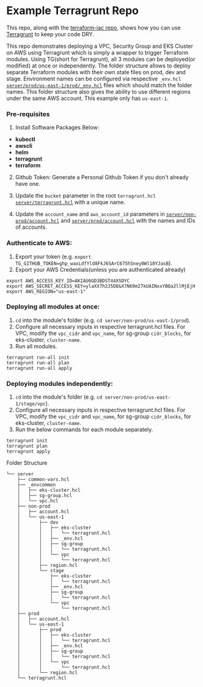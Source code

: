 # Example Terragrunt Repo

This repo, along with the [terraform-iac repo](https://github.com/moonorb/terraform-iac), shows how you can use [Terragrunt](https://github.com/gruntwork-io/terragrunt) to keep your code DRY. 

This repo demonstrates deploying a VPC, Security Group and EKS Cluster on AWS using Terragrunt which is simply a wrapper to trigger Terraform modules.
Using TG(short for Terragrunt), all 3 modules can be deployed(or modified) at once or independently. The folder structure allows to deploy separate Terraform modules with their own state files on prod, dev and stage. Environment names can be configured via respective `_env.hcl` [`server/prod/us-east-1/prod/_env.hcl`](/server/prod/us-east-1/prod/_env.hcl) files which should match the folder names. This folder structure also gives the ability to use different regions under the same AWS account. This example only has `us-east-1`.

### Pre-requisites

1. Install Software Packages Below: 

* **kubectl**
* **awscli**
* **helm**
* **terragrunt**
* **terraform**

2. Github Token:
Generate a Personal Github Token if you don't already have one.

3. Update the `bucket` parameter in the root `terragrunt.hcl` [`server/terragrunt.hcl`](/server/terragrunt.hcl)  with a unique name. 

4. Update the `account_name` and `aws_account_id` parameters in [`server/non-prod/account.hcl`](/server//non-prod/account.hcl) and
   [`server/prod/account.hcl`](/server//prod/account.hcl) with the names and IDs of accounts.



### Authenticate to AWS: 

1. Export your token (e.g. `export TG_GITHUB_TOKEN=ghp_waxLdfYld8FkJ6SArC675hSney0Wl10YJasB`).
2. Export your AWS Credentials(unless you are authenticated already)
```
export AWS_ACCESS_KEY_ID=AKIAU6GD3BDST44XSDYC
export AWS_SECRET_ACCESS_KEY=ylaXX7h2J5D8&X7N69m27kUAINxxYBQa2llMjEjH
export AWS_REGION="us-east-1"
```

### Deploying all modules at once: 
1. `cd` into the module's folder (e.g. `cd server/non-prod/us-east-1/prod`).
2. Configure all necessary inputs in respective terragrunt.hcl files. For VPC, modify the `vpc_cidr` and `vpc_name`, for sg-group `cidr_blocks`, for eks-cluster, `cluster-name`. 
3. Run all modules.
```
terragrunt run-all init
terragrunt run-all plan
terragrunt run-all apply
```

### Deploying modules independently: 

1. `cd` into the module's folder (e.g. `cd server/non-prod/us-east-1/stage/vpc`).
2. Configure all necessary inputs in respective terragrunt.hcl files. For VPC, modify the `vpc_cidr` and `vpc_name`, for sg-group `cidr_blocks`, for eks-cluster, `cluster-name`. 
3. Run the below commands for each module separately.
```
terragrunt init
terragrunt plan
terragrunt apply
```



Folder Structure
```
└── server
    ├── common-vars.hcl
    ├── _envcommon
    │   ├── eks-cluster.hcl
    │   ├── sg-group.hcl
    │   └── vpc.hcl
    ├── non-prod
    │   ├── account.hcl
    │   └── us-east-1
    │       ├── dev
    │       │   ├── eks-cluster
    │       │   │   └── terragrunt.hcl
    │       │   ├── _env.hcl
    │       │   ├── sg-group
    │       │   │   └── terragrunt.hcl
    │       │   └── vpc
    │       │       └── terragrunt.hcl
    │       ├── region.hcl
    │       └── stage
    │           ├── eks-cluster
    │           │   └── terragrunt.hcl
    │           ├── _env.hcl
    │           ├── sg-group
    │           │   └── terragrunt.hcl
    │           └── vpc
    │               └── terragrunt.hcl
    ├── prod
    │   ├── account.hcl
    │   └── us-east-1
    │       ├── prod
    │       │   ├── eks-cluster
    │       │   │   └── terragrunt.hcl
    │       │   ├── _env.hcl
    │       │   ├── sg-group
    │       │   │   └── terragrunt.hcl
    │       │   └── vpc
    │       │       └── terragrunt.hcl
    │       └── region.hcl
    └── terragrunt.hcl
```       